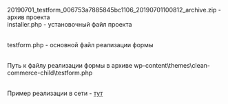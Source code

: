 20190701_testform_006753a7885845bc1106_20190701100812_archive.zip - архив проекта<br>
installer.php - установочный файл проекта<br><br>

testform.php - основной файл реализации формы<br><br>

Путь к файлу реализации формы в архиве wp-content\themes\clean-commerce-child\testform.php<br><br>

Пример реализации в сети - <a href="http://testform2.cubacraft.su/">тут</a>
